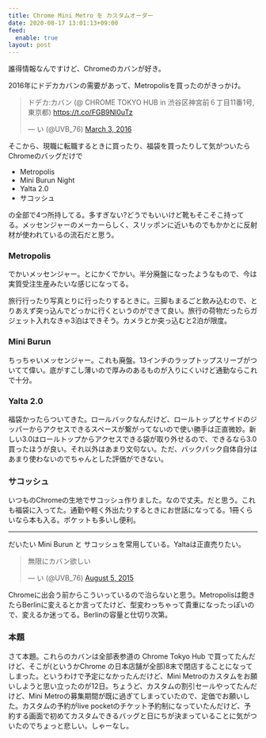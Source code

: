 ```yaml
---
title: Chrome Mini Metro を カスタムオーダー
date: 2020-08-17 13:01:13+09:00
feed:
  enable: true
layout: post
---
```


誰得情報なんですけど、Chromeのカバンが好き。

2016年にドデカカバンの需要があって、Metropolisを買ったのがきっかけ。

<blockquote class="twitter-tweet"><p lang="ja" dir="ltr">ドデカ:カバン (@ CHROME TOKYO HUB in 渋谷区神宮前６丁目11番1号, 東京都) <a href="https://t.co/FGB9Nl0uTz">https://t.co/FGB9Nl0uTz</a></p>&mdash; い (@UVB_76) <a href="https://twitter.com/UVB_76/status/705342164797165568?ref_src=twsrc%5Etfw">March 3, 2016</a></blockquote> <script async src="https://platform.twitter.com/widgets.js" charset="utf-8"></script>

そこから、現職に転職するときに買ったり、福袋を買ったりして気がついたらChromeのバッグだけで

- Metropolis
- Mini Burun Night
- Yalta 2.0
- サコッシュ

の全部で4つ所持してる。多すぎない?どうでもいいけど靴もそこそこ持ってる。メッセンジャーのメーカーらしく、スリッポンに近いものでもかかとに反射材が使われているの流石だと思う。

### Metropolis

でかいメッセンジャー。とにかくでかい。半分廃盤になったようなもので、今は実質受注生産みたいな感じになってる。

旅行行ったり写真とりに行ったりするときに。三脚もまるごと飲み込むので、とりあえず突っ込んでどっかに行くというのができて良い。旅行の荷物だったらガジェット入れなきゃ3泊はできそう。カメラとか突っ込むと2泊が限度。

### Mini Burun

ちっちゃいメッセンジャー。これも廃盤。13インチのラップトップスリーブがついてて偉い。底がすこし薄いので厚みのあるものが入りにくいけど通勤ならこれで十分。

### Yalta 2.0

福袋かったらついてきた。ロールバックなんだけど、ロールトップとサイドのジッパーからアクセスできるスペースが繋がってないので使い勝手は正直微妙。新しい3.0はロールトップからアクセスできる袋が取り外せるので、できるなら3.0買ったほうが良い。それ以外はあまり文句ない。ただ、バックパック自体自分はあまり使わないのでちゃんとした評価ができない。

### サコッシュ

いつものChromeの生地でサコッシュ作りました。なので丈夫。だと思う。これも福袋に入ってた。通勤や軽く外出たりするときにお世話になってる。1冊くらいなら本も入る。ポケットも多いし便利。

----

だいたい Mini Burun と サコッシュを常用している。Yaltaは正直売りたい。

<blockquote class="twitter-tweet"><p lang="ja" dir="ltr">無限にカバン欲しい</p>&mdash; い (@UVB_76) <a href="https://twitter.com/UVB_76/status/628864931195006976?ref_src=twsrc%5Etfw">August 5, 2015</a></blockquote> <script async src="https://platform.twitter.com/widgets.js" charset="utf-8"></script>

Chromeに出会う前からこういっているので治らないと思う。Metropolisは飽きたらBerlinに変えるとか言ってたけど、型変わっちゃって貴重になったっぽいので、変えるか迷ってる。Berlinの容量と仕切り次第。


### 本題

さて本題。これらのカバンは全部表参道の Chrome Tokyo Hub で買ってたんだけど、そこが(というかChrome の日本店舗が全部)8末で閉店することになってしまった。というわけで予定になかったんだけど、Mini Metroのカスタムをお願いしようと思い立ったのが12日。ちょうど、カスタムの割引セールやってたんだけど、Mini Metroの募集期間が既に過ぎてしまっていたので、定価でお願いした。カスタムの予約がlive pocketのチケット予約制になっていたんだけど、予約する画面で初めてカスタムできるバッグと日にちが決まっていることに気がついたのでちょっと悲しい。しゃーなし。
